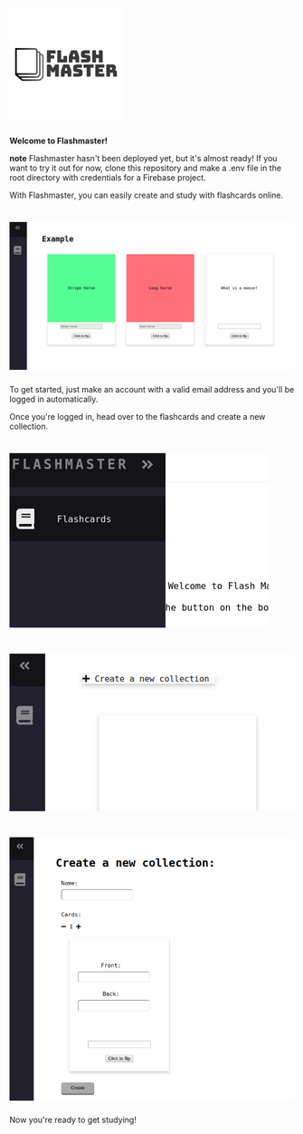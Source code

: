 # ![Flashmaster Logo](https://github.com/zrromano/FlashMaster/blob/master/images/FlashmasterLogo.png?raw=true)

**Welcome to Flashmaster!**

**note** Flashmaster hasn't been deployed yet, but it's almost ready! If you want to try it out for now, clone this repository and make a .env file in the root directory with credentials for a Firebase project.

With Flashmaster, you can easily create and study with flashcards online.

# ![Flashcard example](https://github.com/zrromano/FlashMaster/blob/master/images/example.png?raw=true)



To get started, just make an account with a valid email address and you'll be logged in automatically.

Once you're logged in, head over to the flashcards and create a new collection.

# ![Flashcards](https://github.com/zrromano/FlashMaster/blob/master/images/flashcards.png?raw=true)

# ![NavToCreate](https://github.com/zrromano/FlashMaster/blob/master/images/navtocreate.png?raw=true)

# ![Create](https://github.com/zrromano/FlashMaster/blob/master/images/create.png?raw=true)



Now you're ready to get studying!
